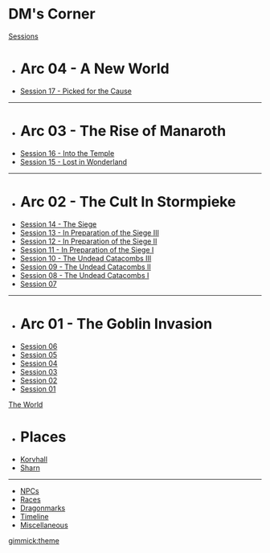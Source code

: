 # DM's Corner

[Sessions]()

  * # Arc 04 - A New World
  * [Session 17 - Picked for the Cause](./pages/session-outlines/arc-04/session-17/index.md)
  - - - -
  * # Arc 03 - The Rise of Manaroth
  * [Session 16 - Into the Temple](./pages/session-outlines/arc-03/session-16/index.md)
  * [Session 15 - Lost in Wonderland](./pages/session-outlines/arc-03/session-15/outline.md)
  - - - -
  * # Arc 02 - The Cult In Stormpieke
  * [Session 14 - The Siege](./pages/session-outlines/arc-02/session-14/index.md)
  * [Session 13 - In Preparation of the Siege III](./pages/session-outlines/arc-02/session-13/outline.md)
  * [Session 12 - In Preparation of the Siege II](./pages/session-outlines/arc-02/session-12/outline.md)
  * [Session 11 - In Preparation of the Siege I](./pages/session-outlines/arc-02/session-11/index.md)
  * [Session 10 - The Undead Catacombs III](./pages/session-outlines/arc-02/session-10/index.md)
  * [Session 09 - The Undead Catacombs II](./pages/session-outlines/arc-02/session-09/index.md)
  * [Session 08 - The Undead Catacombs I](./pages/session-outlines/arc-02/session-08/outline.md)
  * [Session 07](./pages/session-outlines/arc-02/session-07/outline.md)
  - - - -
  * # Arc 01 - The Goblin Invasion
  * [Session 06](./pages/session-outlines/arc-01/session-06/index.md)
  * [Session 05](./pages/session-outlines/arc-01/session-05/index.md)
  * [Session 04](./pages/session-outlines/arc-01/session-04/index.md)
  * [Session 03](./pages/session-outlines/arc-01/session-03/index.md)
  * [Session 02](./pages/session-outlines/arc-01/session-02/index.md)
  * [Session 01](./pages/session-outlines/arc-01/session-01/index.md)


[The World]()

* # Places
* [Korvhall](./pages/the-world/korvhall/index.md)
* [Sharn](./pages/the-world/korvhall/sharn/index.md)
- - - -
* [NPCs](./pages/npc/index.md)
* [Races](./pages/the-world/races/index.md)
* [Dragonmarks](./pages/the-world/dragonmarks.md)
* [Timeline](./pages/the-world/timeline.md)
* [Miscellaneous](./pages/the-world/miscellaneous/index.md)


[gimmick:theme](spacelab)
